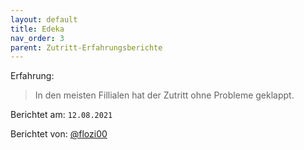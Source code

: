 ```yaml
---
layout: default
title: Edeka
nav_order: 3
parent: Zutritt-Erfahrungsberichte
---
```


Erfahrung: 

> In den meisten Fillialen hat der Zutritt ohne Probleme geklappt.


Berichtet am: `12.08.2021`

Berichtet von: [@flozi00](https://github.com/flozi00)